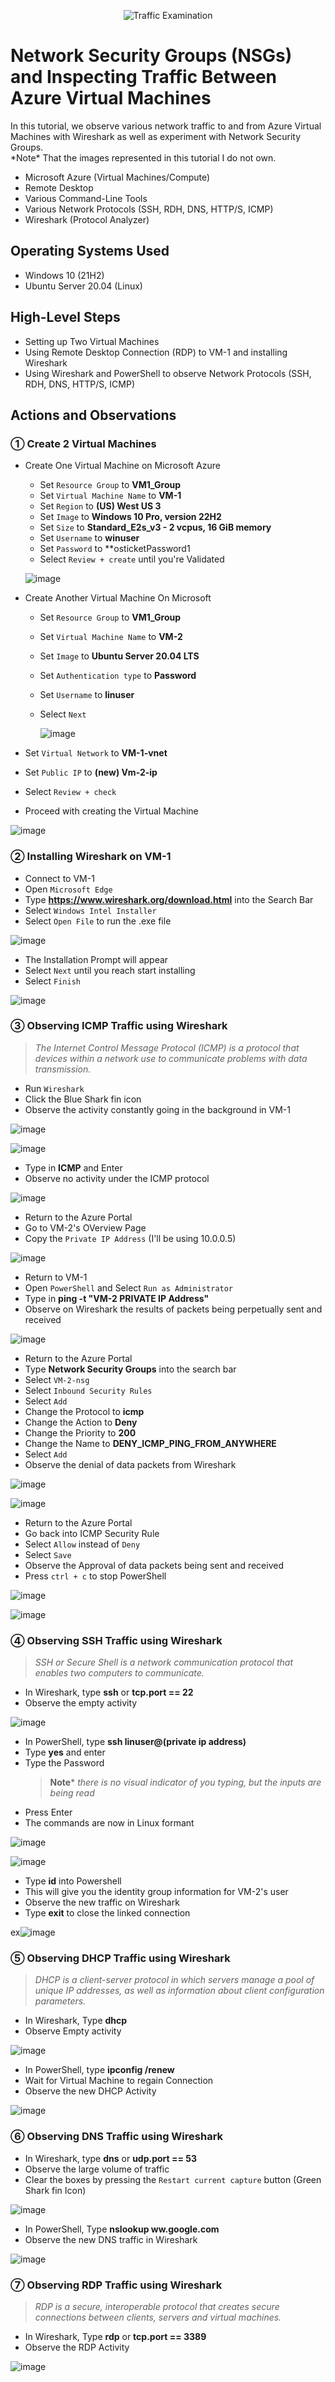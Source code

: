 <p align="center">
<img src="https://i.imgur.com/Ua7udoS.png" alt="Traffic Examination"/>
</p>

<h1>Network Security Groups (NSGs) and Inspecting Traffic Between Azure Virtual Machines</h1>
In this tutorial, we observe various network traffic to and from Azure Virtual Machines with Wireshark as well as experiment with Network Security Groups. <br />
*Note* That the images represented in this tutorial I do not own.

- Microsoft Azure (Virtual Machines/Compute)
- Remote Desktop
- Various Command-Line Tools
- Various Network Protocols (SSH, RDH, DNS, HTTP/S, ICMP)
- Wireshark (Protocol Analyzer)

<h2>Operating Systems Used </h2>

- Windows 10 (21H2)
- Ubuntu Server 20.04 (Linux)

<h2>High-Level Steps</h2>

- Setting up Two Virtual Machines
- Using Remote Desktop Connection (RDP) to VM-1 and installing Wireshark
- Using Wireshark and PowerShell to observe Network Protocols (SSH, RDH, DNS, HTTP/S, ICMP)

<h2>Actions and Observations</h2>

<h3>&#9312 Create 2 Virtual Machines</h3>

- Create One Virtual Machine on Microsoft Azure
    - Set `Resource Group` to **VM1_Group**
    - Set `Virtual Machine Name` to **VM-1**
    - Set `Region` to **(US) West US 3**
    - Set `Image` to **Windows 10 Pro, version 22H2**
    - Set `Size` to **Standard_E2s_v3 - 2 vcpus, 16 GiB memory**
    - Set `Username` to **winuser**
    - Set `Password` to **osticketPassword1
    - Select `Review + create` until you're Validated
 
     ![image](https://github.com/CarlosAlvarado0718/Network-Protocols/assets/140138198/1e7f94f9-d602-408c-817d-6faed271bc85)


- Create Another Virtual Machine On Microsoft
     - Set `Resource Group` to **VM1_Group**
     - Set `Virtual Machine Name` to **VM-2**
     - Set `Image` to **Ubuntu Server 20.04 LTS**
     - Set `Authentication type` to **Password**
     - Set `Username` to **linuser**
     - Select `Next`
 
       ![image](https://github.com/CarlosAlvarado0718/Network-Protocols/assets/140138198/13ebcb28-8a94-463a-9d22-edc859614c39)

- Set `Virtual Network` to **VM-1-vnet**
- Set `Public IP` to **(new) Vm-2-ip**
- Select `Review + check`
- Proceed with creating the Virtual Machine

![image](https://github.com/CarlosAlvarado0718/Network-Protocols/assets/140138198/a0db3cf6-8ff0-4d34-9091-fba65792f1a6)

<h3>&#9313 Installing Wireshark on VM-1</h3>

- Connect to VM-1
- Open `Microsoft Edge`
- Type **https://www.wireshark.org/download.html** into the Search Bar
- Select `Windows Intel Installer`
- Select `Open File` to run the .exe file

![image](https://github.com/CarlosAlvarado0718/Network-Protocols/assets/140138198/6fcb0a87-2879-442d-8d29-9780e9d5bdd8)

- The Installation Prompt will appear
- Select `Next` until you reach start installing
- Select `Finish`

![image](https://github.com/CarlosAlvarado0718/Network-Protocols/assets/140138198/dccde23c-29b7-4941-82b6-952293f2d1d8)

<h3>&#9314 Observing ICMP Traffic using Wireshark</h3>

>_The Internet Control Message Protocol (ICMP) is a protocol that devices within a network use to communicate problems with data transmission._

- Run `Wireshark`
- Click the Blue Shark fin icon
- Observe the activity constantly going in the background in VM-1

![image](https://github.com/CarlosAlvarado0718/Network-Protocols/assets/140138198/4c8c980a-f48a-4b54-b596-1f0a08c2a3f8)

![image](https://github.com/CarlosAlvarado0718/Network-Protocols/assets/140138198/e2829eb8-963a-4eaa-af5f-011dd614dc5b)

- Type in **ICMP** and Enter
- Observe no activity under the ICMP protocol

![image](https://github.com/CarlosAlvarado0718/Network-Protocols/assets/140138198/25cc4df6-8c95-4e76-ba15-86d368756f60)

- Return to the Azure Portal
- Go to VM-2's OVerview Page
- Copy the `Private IP Address` (I'll be using 10.0.0.5)

![image](https://github.com/CarlosAlvarado0718/Network-Protocols/assets/140138198/b9ca634f-1003-4577-84a1-b9f9d0ee9e98)

- Return to VM-1
- Open `PowerShell` and Select `Run as Administrator`
- Type in **ping -t "VM-2 PRIVATE IP Address"**
- Observe on Wireshark the results of packets being perpetually sent and received

![image](https://github.com/CarlosAlvarado0718/Network-Protocols/assets/140138198/b495a7dc-5685-458b-ad55-4de4b7703c0e)

- Return to the Azure Portal
- Type **Network Security Groups** into the search bar
- Select `VM-2-nsg`
- Select `Inbound Security Rules`
- Select `Add`
- Change the Protocol to **icmp**
- Change the Action to **Deny**
- Change the Priority to **200**
- Change the Name to **DENY_ICMP_PING_FROM_ANYWHERE**
- Select `Add`
- Observe the denial of data packets from Wireshark

![image](https://github.com/CarlosAlvarado0718/Network-Protocols/assets/140138198/4f734fc7-d4e8-479c-b43e-dda026c6be6e)

![image](https://github.com/CarlosAlvarado0718/Network-Protocols/assets/140138198/a231860e-9f4a-43b2-824c-bc5393f50310)

- Return to the Azure Portal
- Go back into ICMP Security Rule
- Select `Allow` instead of `Deny`
- Select `Save`
- Observe the Approval of data packets being sent and received
- Press `ctrl + c` to stop PowerShell

![image](https://github.com/CarlosAlvarado0718/Network-Protocols/assets/140138198/67d4dcc8-a20d-4036-ab12-023024b7be33)

![image](https://github.com/CarlosAlvarado0718/Network-Protocols/assets/140138198/e45cf4b1-b9d8-479e-a08b-dd553183e23c)

<h3>&#9315 Observing SSH Traffic using Wireshark</h3>

>_SSH or Secure Shell is a network communication protocol that enables two computers to communicate._

- In Wireshark, type **ssh** or **tcp.port == 22**
- Observe the empty activity

![image](https://github.com/CarlosAlvarado0718/Network-Protocols/assets/140138198/f7516ef6-85cc-45d1-aa40-ddba4d3a3360)

- In PowerShell, type **ssh linuser@(private ip address)**
- Type **yes** and enter
- Type the Password
  >**Note***
  >_there is no visual indicator of you typing, but the inputs are being read_
- Press Enter
- The commands are now in Linux formant

![image](https://github.com/CarlosAlvarado0718/Network-Protocols/assets/140138198/233e2d7a-06e0-441f-8999-1dcf5cb1d22a)

![image](https://github.com/CarlosAlvarado0718/Network-Protocols/assets/140138198/e886b7c0-8d42-40a5-926c-18e90d5f088d)

- Type **id** into Powershell
- This will give you the identity group information for VM-2's user
- Observe the new traffic on Wireshark
- Type **exit** to close the linked connection

ex![image](https://github.com/CarlosAlvarado0718/Network-Protocols/assets/140138198/683bf38f-7c16-48fb-b00d-c7925cc1d7b9)

<h3>&#9316 Observing DHCP Traffic using Wireshark</h3>

>_DHCP is a client-server protocol in which servers manage a pool of unique IP addresses, as well as information about client configuration parameters._

- In Wireshark, Type **dhcp**
- Observe Empty activity

![image](https://github.com/CarlosAlvarado0718/Network-Protocols/assets/140138198/45d144f7-39b8-4593-a3d7-da855b956674)

- In PowerShell, type **ipconfig /renew**
- Wait for Virtual Machine to regain Connection
- Observe the new DHCP Activity

![image](https://github.com/CarlosAlvarado0718/Network-Protocols/assets/140138198/9c503a66-99d6-425e-81c6-8070342ce4a6)

<h3>&#9317 Observing DNS Traffic using Wireshark</h3>

- In Wireshark, type **dns** or **udp.port == 53**
- Observe the large volume of traffic
- Clear the boxes by pressing the `Restart current capture` button (Green Shark fin Icon)

![image](https://github.com/CarlosAlvarado0718/Network-Protocols/assets/140138198/cb697b04-4ed2-4c3a-ad1e-4ea57462031f)

- In PowerShell, Type **nslookup ww.google.com**
- Observe the new DNS traffic in Wireshark

![image](https://github.com/CarlosAlvarado0718/Network-Protocols/assets/140138198/e632bd41-9ce0-47ba-8c6b-94875c5ce092)

<h3>&#9318 Observing RDP Traffic using Wireshark</h3>

>_RDP is a secure, interoperable protocol that creates secure connections between clients, servers and virtual machines._

- In Wireshark, Type **rdp** or **tcp.port == 3389**
- Observe the RDP Activity

![image](https://github.com/CarlosAlvarado0718/Network-Protocols/assets/140138198/c0f48e92-f8a9-4356-a7d4-67a725671318)
